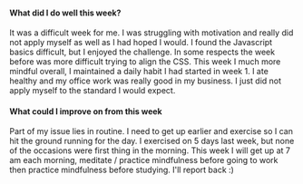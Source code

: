 <h4> What did I do well this week? </h4>
   <p>
   It was a difficult week for me. I was struggling with motivation  and really did not apply myself as well as I had hoped I would. I found the Javascript basics difficult, but I enjoyed the challenge. In some respects the week before was more difficult trying to align the CSS. This week I much more mindful overall, I maintained a daily habit I had started in week 1. I ate healthy and my office work was really good in my business. I just did not apply myself to the standard I would expect.  
    </p>
<h4> What could I improve on from this week </h4>
   <p>
      Part of my issue lies in routine. I need to get up earlier and exercise so I can hit the ground running for the day. I exercised on 5 days last week, but none of the occasions were first thing in the morning. This week I will get up at 7 am each morning, meditate / practice mindfulness before going to work then practice mindfulness before studying. I'll report back :)
    </p>
